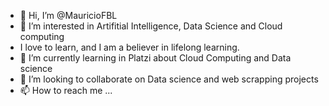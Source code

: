 - 👋 Hi, I’m @MauricioFBL
- 👀 I’m interested in Artifitial Intelligence, Data Science and Cloud computing
- I love to learn, and I am a believer in lifelong learning.
- 🌱 I’m currently learning in Platzi about Cloud Computing and Data science
- 💞️ I’m looking to collaborate on Data science and web scrapping projects
- 📫 How to reach me ...

<!---
MauricioFBL/MauricioFBL is a ✨ special ✨ repository because its `README.md` (this file) appears on your GitHub profile.
You can click the Preview link to take a look at your changes.
--->
